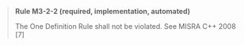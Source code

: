 > **Rule M3-2-2 (required, implementation, automated)**
>
> The One Definition Rule shall not be violated.
> See MISRA C++ 2008 [7]
